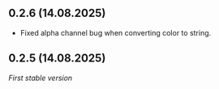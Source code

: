 ## 0.2.6 (14.08.2025)
- Fixed alpha channel bug when converting color to string.

## 0.2.5 (14.08.2025)
*First stable version*
